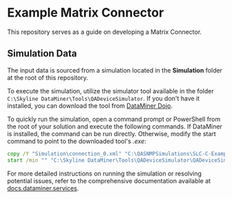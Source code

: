 # Example Matrix Connector

This repository serves as a guide on developing a Matrix Connector.

## Simulation Data

The input data is sourced from a simulation located in the **Simulation** folder at the root of this repository.

To execute the simulation, utilize the simulator tool available in the folder `C:\Skyline DataMiner\Tools\QADeviceSimulator`. If you don't have it installed, you can download the tool from [DataMiner Dojo](https://community.dataminer.services/download/skyline-device-simulator/).

To quickly run the simulation, open a command prompt or PowerShell from the root of your solution and execute the following commands. If DataMiner is installed, the command can be run directly. Otherwise, modify the start command to point to the downloaded tool's *.exe*:

```cmd
copy /Y "Simulation\connection_0.xml" "C:\QASNMPSimulations\SLC-C-Example_SNMP-Base_1.0.0.X.xml"
start /min "" "C:\Skyline DataMiner\Tools\QADeviceSimulator\QADeviceSimulator.exe" "SLC-C-Example_SNMP-Base_1.0.0.X.xml"
```

For more detailed instructions on running the simulation or resolving potential issues, refer to the comprehensive documentation available at [docs.dataminer.services](https://docs.dataminer.services/user-guide/Reference/DataMiner_Tools/QADeviceSimulator/TOOQASNMPSimulator.html).
